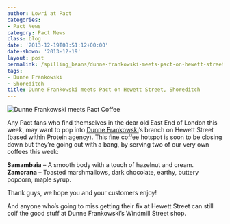 ```yaml
---
author: Lowri at Pact
categories:
- Pact News
category: Pact News
class: blog
date: '2013-12-19T08:51:12+00:00'
date-shown: '2013-12-19'
layout: post
permalink: /spilling_beans/dunne-frankowski-meets-pact-on-hewett-street-shoreditch
tags:
- Dunne Frankowski
- Shoreditch
title: Dunne Frankowski meets Pact on Hewett Street, Shoreditch
---
```


![Dunne Frankowski meets Pact
Coffee](http://pactcoffee.files.wordpress.com/2013/12/protein.jpg?w=300)

Any Pact fans who find themselves in the dear old East End of London this
week, may want to pop into [Dunne Frankowski](http://dunnefrankowski.com/)’s
branch on Hewett Street (based within Protein agency). This fine coffee
hotspot is soon to be closing down but they’re going out with a bang, by
serving two of our very own coffees this week:

**Samambaia** – A smooth body with a touch of hazelnut and cream.  
**Zamorana** – Toasted marshmallows, dark chocolate, earthy, buttery popcorn,
maple syrup.

Thank guys, we hope you and your customers enjoy!

And anyone who’s going to miss getting their fix at Hewett Street can still
coif the good stuff at Dunne Frankowski’s Windmill Street shop.
